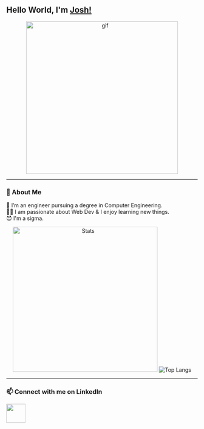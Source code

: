 ## Hello World, I'm [Josh!](https://www.linkedin.com/in/joshua-xue/)

<div align="center">
    <img src="./images/sigma_lone_wolf.gif" alt="gif" width="400px">
</div>

---

<!--
**rulbirt/rulbirt** is a ✨ _special_ ✨ repository because its `README.md` (this file) appears on your GitHub profile.

Here are some ideas to get you started:

- 🔭 I’m currently working on ...
- 🌱 I’m currently learning ...
- 👯 I’m looking to collaborate on ...
- 🤔 I’m looking for help with ...
- 💬 Ask me about ...
- 📫 How to reach me: ...
- 😄 Pronouns: ...
- ⚡ Fun fact: ...
-->

### 🚀 About Me
🌱 I’m an engineer pursuing a degree in Computer Engineering. <br/>
👨‍💻 I am passionate about Web Dev & I enjoy learning new things. <br/>
😈 I'm a sigma. <br/>

<p align="center">
    <img src="https://github-readme-stats.vercel.app/api?username=rulbirt" alt="Stats" width="381px">
    <img src="https://github-readme-stats.vercel.app/api/top-langs/?username=pakmangames&layout=compact" alt="Top Langs">
</p>

---

### 📫 Connect with me on LinkedIn
<a href="https://www.linkedin.com/in/joshua-xue/" target="_blank">
    <img width="50px" src="https://cdn.simpleicons.org/linkedin">
</a>